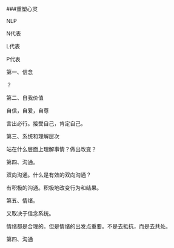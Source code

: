###重塑心灵

NLP

N代表

L代表

P代表

第一、信念

？

第二、自我价值

自信，自爱，自尊

言出必行。接受自己，肯定自己。

第三、系统和理解层次

站在什么层面上理解事情？做出改变？

第四、沟通。

双向沟通。什么是有效的双向沟通？

有积极的沟通。积极地改变行为和结果。

第五、情绪。

又取决于信念系统。

情绪都是合理的。但是情绪的出发点重要。不是去抵抗，而是去共处。



第四、沟通
